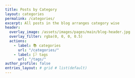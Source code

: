 ```yaml
---
title: Posts by Category
layout: categories
permalink: /categories/
excerpt: All posts in the blog arranges category wise
header:
  overlay_image: /assets/images/pages/main/blog-header.jpg  
  overlay_filter: rgba(0, 0, 0, 0.5)
  actions:
    - label: 📚 categories
      url: "/categories/"
    - label: 🏳 tags
      url: "/tags/"
author_profile: false
entries_layout: # grid # list(default)
---
```


